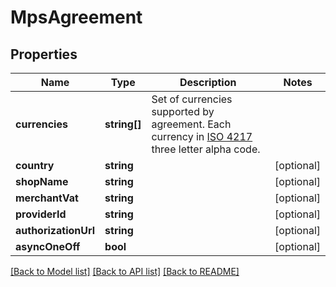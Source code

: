 # MpsAgreement

## Properties
Name | Type | Description | Notes
------------ | ------------- | ------------- | -------------
**currencies** | **string[]** | Set of currencies supported by agreement. Each currency in [ISO 4217](https://en.wikipedia.org/wiki/ISO_4217) three letter alpha code. | 
**country** | **string** |  | [optional] 
**shopName** | **string** |  | [optional] 
**merchantVat** | **string** |  | [optional] 
**providerId** | **string** |  | [optional] 
**authorizationUrl** | **string** |  | [optional] 
**asyncOneOff** | **bool** |  | [optional] 

[[Back to Model list]](../README.md#documentation-for-models) [[Back to API list]](../README.md#documentation-for-api-endpoints) [[Back to README]](../README.md)


